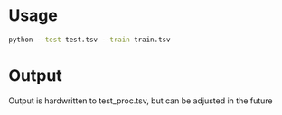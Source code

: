 # Usage

```bash
python --test test.tsv --train train.tsv
```


# Output

Output is hardwritten to test_proc.tsv, but can be adjusted in the future